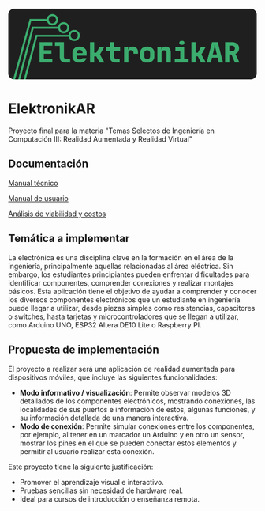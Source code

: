 ![ElektronikAR](./docs/img/banner.png)

# ElektronikAR

Proyecto final para la materia "Temas Selectos de Ingeniería en Computación III: Realidad Aumentada y Realidad Virtual"

## Documentación

[Manual técnico](./docs/TechManual.md)

[Manual de usuario](./docs/UserManual.md)

[Análisis de viabilidad y costos](./docs/FeasibilityAnalysis.md)

## Temática a implementar
La electrónica es una disciplina clave en la formación en el área de la ingeniería, principalmente aquellas relacionadas al área eléctrica. Sin embargo, los estudiantes principiantes pueden enfrentar dificultades para identificar componentes, comprender conexiones y realizar montajes básicos.
Esta aplicación tiene el objetivo de ayudar a comprender y conocer los diversos componentes electrónicos que un estudiante en ingeniería puede llegar a utilizar, desde piezas simples como resistencias, capacitores o switches, hasta tarjetas y microcontroladores que se llegan a utilizar, como Arduino UNO, ESP32 Altera DE10 Lite o Raspberry PI.

## Propuesta de implementación
El proyecto a realizar será una aplicación de realidad aumentada para dispositivos móviles, que incluye las siguientes funcionalidades:
- **Modo informativo / visualización**: Permite observar modelos 3D detallados de los componentes electrónicos, mostrando conexiones, las localidades de sus puertos e información de estos, algunas funciones, y su información detallada de una manera interactiva.
- **Modo de conexión**: Permite simular conexiones entre los componentes, por ejemplo, al tener en un marcador un Arduino y en otro un sensor, mostrar los pines en el que se pueden conectar estos elementos y permitir al usuario realizar esta conexión.

Este proyecto tiene la siguiente justificación:
- Promover el aprendizaje visual e interactivo.
- Pruebas sencillas sin necesidad de hardware real.
- Ideal para cursos de introducción o enseñanza remota.
